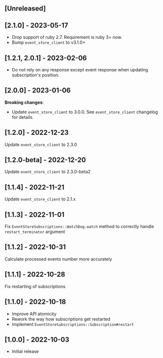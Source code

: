 ## [Unreleased]

## [2.1.0] - 2023-05-17

- Drop support of ruby 2.7. Requirement is ruby 3+ now.
- Bump `event_store_client` to v3.1.0+

## [1.2.1, 2.0.1] - 2023-02-06

- Do not rely on any response except event response when updating subscription's position.

## [2.0.0] - 2023-01-06

**Breaking changes**:
 - Update `event_store_client` to 3.0.0. See `event_store_client` changelog for details.

## [1.2.0] - 2022-12-23

Update `event_store_client` to 2.3.0

## [1.2.0-beta] - 2022-12-20

Update `event_store_client` to 2.3.0-beta2

## [1.1.4] - 2022-11-21

Update `event_store_client` to 2.1.x

## [1.1.3] - 2022-11-01

Fix `EventStoreSubscriptions::WatchDog.watch` method to correctly handle `restart_terminator` argument

## [1.1.2] - 2022-10-31

Calculate processed events number more accurately

## [1.1.1] - 2022-10-28

Fix restarting of subscriptions

## [1.1.0] - 2022-10-18

- Improve API atomicity
- Rework the way how subscriptions get restarted
- Implement `EventStoreSubscriptions::Subscription#restart`

## [1.0.0] - 2022-10-03

- Initial release
